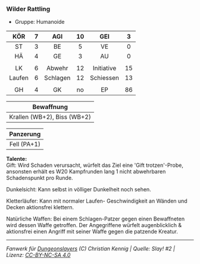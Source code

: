 ### Wilder Rattling

- Gruppe: Humanoide

|  KÖR   |  7  |   AGI    | 10  |    GEI     |  3  |
| :----: | :-: | :------: | :-: | :--------: | :-: |
|   ST   |  3  |    BE    |  5  |     VE     |  0  |
|   HÄ   |  4  |    GE    |  3  |     AU     |  0  |
|        |     |          |     |            |     |
|   LK   |  6  |  Abwehr  | 12  | Initiative | 15  |
| Laufen |  6  | Schlagen | 12  | Schiessen  | 13  |
|        |     |          |     |            |     |
|   GH   |  4  |    GK    | no  |     EP     | 86  |

|         Bewaffnung          |
| :-------------------------: |
| Krallen (WB+2), Biss (WB+2) |

|  Panzerung  |
| :---------: |
| Fell (PA+1) |

**Talente:**  
Gift: Wird Schaden verursacht, würfelt das Ziel eine 'Gift trotzen'-Probe, ansonsten erhält es W20 Kampfrunden lang 1 nicht abwehrbaren Schadenspunkt pro Runde.

Dunkelsicht: Kann selbst in völliger Dunkelheit noch sehen.

Kletterläufer: Kann mit normaler Laufen- Geschwindigkeit an Wänden und Decken aktionsfrei klettern.

Natürliche Waffen: Bei einem Schlagen-Patzer gegen einen Bewaffneten wird dessen Waffe getroffen. Der Angegriffene würfelt augenblicklich & aktionsfrei einen Angriff mit seiner Waffe gegen die patzende Kreatur.

---

_Fanwerk für [Dungeonslayers](https://www.dungeonslayers.net/) (C) Christian Kennig | Quelle: Slay! #2 | Lizenz: [CC-BY-NC-SA 4.0](https://creativecommons.org/licenses/by-nc-sa/4.0/deed.de)_
